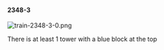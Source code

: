 #### 2348-3
![train-2348-3-0.png](https://github.com/lil-lab/nlvr/raw/master/nlvr/train/images/27/train-2348-3-0.png "train-2348-3-0.png")

There is at least 1 tower with a blue block at the top